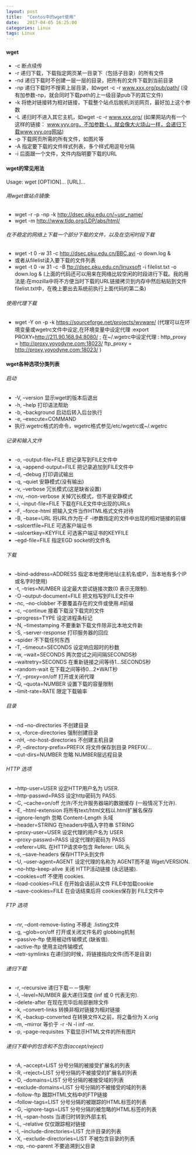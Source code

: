```yaml
---
layout: post
title:  "Centos中的wget使用"
date:   2017-04-05 16:25:00
categories: Linux
tags: Linux
---
```

#### wget
* -c 断点续传 
* -r 递归下载，下载指定网页某一目录下（包括子目录）的所有文件 
* -nd 递归下载时不创建一层一层的目录，把所有的文件下载到当前目录 
* -np 递归下载时不搜索上层目录，如wget -c -r www.xxx.org/pub/path/ (没有加参数-np，就会同时下载path的上一级目录pub下的其它文件)
* -k 将绝对链接转为相对链接，下载整个站点后脱机浏览网页，最好加上这个参数 
* -L 递归时不进入其它主机，如wget -c -r www.xxx.org/ 
(如果网站内有一个这样的链接： www.yyy.org，不加参数-L，就会像大火烧山一样，会递归下载www.yyy.org网站)
* -p 下载网页所需的所有文件，如图片等 
* -A 指定要下载的文件样式列表，多个样式用逗号分隔 
* -i 后面跟一个文件，文件内指明要下载的URL 

#### wget的常见用法 
Usage: wget [OPTION]… [URL]… 
###### 用wget做站点镜像: 
* wget -r -p -np -k http://dsec.pku.edu.cn/~usr_name/  
* wget -m http://www.tldp.org/LDP/abs/html/ 
###### 在不稳定的网络上下载一个部分下载的文件，以及在空闲时段下载 
* wget -t 0 -w 31 -c http://dsec.pku.edu.cn/BBC.avi -o down.log & 
* 或者从filelist读入要下载的文件列表 
* wget -t 0 -w 31 -c -B ftp://dsec.pku.edu.cn/linuxsoft -i filelist.txt -o down.log & 
(上面的代码还可以用来在网络比较空闲的时段进行下载。我的用法是:在mozilla中将不方便当时下载的URL链接拷贝到内存中然后粘贴到文件filelist.txt中，在晚上要出去系统前执行上面代码的第二条)

###### 使用代理下载 
* wget -Y on -p -k https://sourceforge.net/projects/wvware/ 
(代理可以在环境变量或wgetrc文件中设定,在环境变量中设定代理 :export PROXY=http://211.90.168.94:8080/ ; 在~/.wgetrc中设定代理 :
http_proxy = http://proxy.yoyodyne.com:18023/ 
ftp_proxy = http://proxy.yoyodyne.com:18023/ )

#### wget各种选项分类列表 
###### 启动 
* -V, –version 显示wget的版本后退出 
* -h, –help 打印语法帮助 
* -b, –background 启动后转入后台执行 
* -e, –execute=COMMAND 
* 执行.wgetrc格式的命令，wgetrc格式参见/etc/wgetrc或~/.wgetrc 
###### 记录和输入文件 
* -o, –output-file=FILE 把记录写到FILE文件中 
* -a, –append-output=FILE 把记录追加到FILE文件中 
* -d, –debug 打印调试输出 
* -q, –quiet 安静模式(没有输出) 
* -v, –verbose 冗长模式(这是缺省设置) 
* -nv, –non-verbose 关掉冗长模式，但不是安静模式 
* -i, –input-file=FILE 下载在FILE文件中出现的URLs 
* -F, –force-html 把输入文件当作HTML格式文件对待 
* -B, –base=URL 将URL作为在-F -i参数指定的文件中出现的相对链接的前缀 
* –sslcertfile=FILE 可选客户端证书 
* –sslcertkey=KEYFILE 可选客户端证书的KEYFILE 
* –egd-file=FILE 指定EGD socket的文件名 
###### 下载 
* –bind-address=ADDRESS 
指定本地使用地址(主机名或IP，当本地有多个IP或名字时使用) 
* -t, –tries=NUMBER 设定最大尝试链接次数(0 表示无限制). 
* -O –output-document=FILE 把文档写到FILE文件中 
* -nc, –no-clobber 不要覆盖存在的文件或使用.#前缀 
* -c, –continue 接着下载没下载完的文件 
* –progress=TYPE 设定进程条标记 
* -N, –timestamping 不要重新下载文件除非比本地文件新 
* -S, –server-response 打印服务器的回应 
* –spider 不下载任何东西 
* -T, –timeout=SECONDS 设定响应超时的秒数 
* -w, –wait=SECONDS 两次尝试之间间隔SECONDS秒 
* –waitretry=SECONDS 在重新链接之间等待1…SECONDS秒 
* –random-wait 在下载之间等待0…2*WAIT秒 
* -Y, –proxy=on/off 打开或关闭代理 
* -Q, –quota=NUMBER 设置下载的容量限制 
* –limit-rate=RATE 限定下载输率 
###### 目录 
* -nd –no-directories 不创建目录 
* -x, –force-directories 强制创建目录 
* -nH, –no-host-directories 不创建主机目录 
* -P, –directory-prefix=PREFIX 将文件保存到目录 PREFIX/… 
* –cut-dirs=NUMBER 忽略 NUMBER层远程目录 
###### HTTP 选项 
* –http-user=USER 设定HTTP用户名为 USER. 
* –http-passwd=PASS 设定http密码为 PASS. 
* -C, –cache=on/off 允许/不允许服务器端的数据缓存 (一般情况下允许). 
* -E, –html-extension 将所有text/html文档以.html扩展名保存 
* –ignore-length 忽略 Content-Length 头域 
* –header=STRING 在headers中插入字符串 STRING 
* –proxy-user=USER 设定代理的用户名为 USER 
* –proxy-passwd=PASS 设定代理的密码为 PASS 
* –referer=URL 在HTTP请求中包含 Referer: URL头 
* -s, –save-headers 保存HTTP头到文件 
* -U, –user-agent=AGENT 设定代理的名称为 AGENT而不是 Wget/VERSION. 
* –no-http-keep-alive 关闭 HTTP活动链接 (永远链接). 
* –cookies=off 不使用 cookies. 
* –load-cookies=FILE 在开始会话前从文件 FILE中加载cookie 
* –save-cookies=FILE 在会话结束后将 cookies保存到 FILE文件中 
###### FTP 选项 
* -nr, –dont-remove-listing 不移走 .listing文件 
* -g, –glob=on/off 打开或关闭文件名的 globbing机制 
* –passive-ftp 使用被动传输模式 (缺省值). 
* –active-ftp 使用主动传输模式 
* –retr-symlinks 在递归的时候，将链接指向文件(而不是目录) 
###### 递归下载 
* -r, –recursive 递归下载－－慎用! 
* -l, –level=NUMBER 最大递归深度 (inf 或 0 代表无穷). 
* –delete-after 在现在完毕后局部删除文件 
* -k, –convert-links 转换非相对链接为相对链接 
* -K, –backup-converted 在转换文件X之前，将之备份为 X.orig 
* -m, –mirror 等价于 -r -N -l inf -nr. 
* -p, –page-requisites 下载显示HTML文件的所有图片 
###### 递归下载中的包含和不包含(accept/reject) 
* -A, –accept=LIST 分号分隔的被接受扩展名的列表 
* -R, –reject=LIST 分号分隔的不被接受的扩展名的列表 
* -D, –domains=LIST 分号分隔的被接受域的列表 
* –exclude-domains=LIST 分号分隔的不被接受的域的列表 
* –follow-ftp 跟踪HTML文档中的FTP链接 
* –follow-tags=LIST 分号分隔的被跟踪的HTML标签的列表 
* -G, –ignore-tags=LIST 分号分隔的被忽略的HTML标签的列表 
* -H, –span-hosts 当递归时转到外部主机 
* -L, –relative 仅仅跟踪相对链接 
* -I, –include-directories=LIST 允许目录的列表 
* -X, –exclude-directories=LIST 不被包含目录的列表 
* -np, –no-parent 不要追溯到父目录
